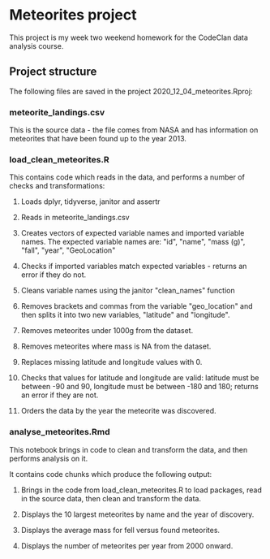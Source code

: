 # Meteorites project

This project is my week two weekend homework for the CodeClan data analysis course.

## Project structure
The following files are saved in the project 2020_12_04_meteorites.Rproj:

### meteorite_landings.csv
This is the source data - the file comes from NASA and has information on meteorites that have been found up to the year 2013.

### load_clean_meteorites.R
This contains code which reads in the data, and performs a number of checks and transformations:

1. Loads dplyr, tidyverse, janitor and assertr

2. Reads in meteorite_landings.csv
  
3. Creates vectors of expected variable names and imported variable names.
The expected variable names are:
  "id", "name", "mass (g)", "fall", "year", "GeoLocation"

4. Checks if imported variables match expected variables - returns an error if they do not.

5. Cleans variable names using the janitor "clean_names" function
  
6. Removes brackets and commas from the variable "geo_location" and then splits it into two new variables, "latitude" and "longitude".
  
7. Removes meteorites under 1000g from the dataset.

8. Removes meteorites where mass is NA from the dataset.
    
9. Replaces missing latitude and longitude values with 0.

10. Checks that values for latitude and longitude are valid: latitude must be between -90 and 90, longitude must be between -180 and 180; returns an error if they are not.

11. Orders the data by the year the meteorite was discovered.

### analyse_meteorites.Rmd
This notebook brings in code to clean and transform the data, and then performs analysis on it.


It contains code chunks which produce the following output:

1. Brings in the code from load_clean_meteorites.R to load packages, read in the source data, then clean and transform the data.

2. Displays the 10 largest meteorites by name and the year of discovery.

3. Displays the average mass for fell versus found meteorites.

4. Displays the number of meteorites per year from 2000 onward.


